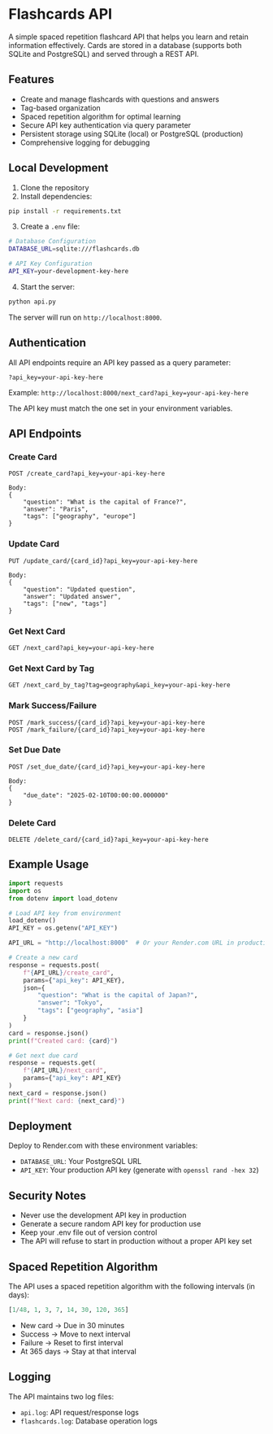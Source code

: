 # Flashcards API

A simple spaced repetition flashcard API that helps you learn and retain information effectively. Cards are stored in a database (supports both SQLite and PostgreSQL) and served through a REST API.

## Features

- Create and manage flashcards with questions and answers
- Tag-based organization
- Spaced repetition algorithm for optimal learning
- Secure API key authentication via query parameter
- Persistent storage using SQLite (local) or PostgreSQL (production)
- Comprehensive logging for debugging

## Local Development

1. Clone the repository
2. Install dependencies:
```bash
pip install -r requirements.txt
```

3. Create a `.env` file:
```bash
# Database Configuration
DATABASE_URL=sqlite:///flashcards.db

# API Key Configuration
API_KEY=your-development-key-here
```

4. Start the server:
```bash
python api.py
```

The server will run on `http://localhost:8000`.

## Authentication

All API endpoints require an API key passed as a query parameter:

```
?api_key=your-api-key-here
```

Example: `http://localhost:8000/next_card?api_key=your-api-key-here`

The API key must match the one set in your environment variables.

## API Endpoints

### Create Card
```
POST /create_card?api_key=your-api-key-here

Body:
{
    "question": "What is the capital of France?",
    "answer": "Paris",
    "tags": ["geography", "europe"]
}
```

### Update Card
```
PUT /update_card/{card_id}?api_key=your-api-key-here

Body:
{
    "question": "Updated question",
    "answer": "Updated answer",
    "tags": ["new", "tags"]
}
```

### Get Next Card
```
GET /next_card?api_key=your-api-key-here
```

### Get Next Card by Tag
```
GET /next_card_by_tag?tag=geography&api_key=your-api-key-here
```

### Mark Success/Failure
```
POST /mark_success/{card_id}?api_key=your-api-key-here
POST /mark_failure/{card_id}?api_key=your-api-key-here
```

### Set Due Date
```
POST /set_due_date/{card_id}?api_key=your-api-key-here

Body:
{
    "due_date": "2025-02-10T00:00:00.000000"
}
```

### Delete Card
```
DELETE /delete_card/{card_id}?api_key=your-api-key-here
```

## Example Usage

```python
import requests
import os
from dotenv import load_dotenv

# Load API key from environment
load_dotenv()
API_KEY = os.getenv("API_KEY")

API_URL = "http://localhost:8000"  # Or your Render.com URL in production

# Create a new card
response = requests.post(
    f"{API_URL}/create_card",
    params={"api_key": API_KEY},
    json={
        "question": "What is the capital of Japan?",
        "answer": "Tokyo",
        "tags": ["geography", "asia"]
    }
)
card = response.json()
print(f"Created card: {card}")

# Get next due card
response = requests.get(
    f"{API_URL}/next_card",
    params={"api_key": API_KEY}
)
next_card = response.json()
print(f"Next card: {next_card}")
```

## Deployment

Deploy to Render.com with these environment variables:
- `DATABASE_URL`: Your PostgreSQL URL
- `API_KEY`: Your production API key (generate with `openssl rand -hex 32`)

## Security Notes

- Never use the development API key in production
- Generate a secure random API key for production use
- Keep your .env file out of version control
- The API will refuse to start in production without a proper API key set

## Spaced Repetition Algorithm

The API uses a spaced repetition algorithm with the following intervals (in days):
```python
[1/48, 1, 3, 7, 14, 30, 120, 365]
```

- New card → Due in 30 minutes
- Success → Move to next interval
- Failure → Reset to first interval
- At 365 days → Stay at that interval

## Logging

The API maintains two log files:
- `api.log`: API request/response logs
- `flashcards.log`: Database operation logs